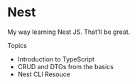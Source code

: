 # Nest
My way learning Nest JS. That'll be great.

Topics
- Introduction to TypeScript
- CRUD and DTOs from the basics
- Nest CLI Resouce
